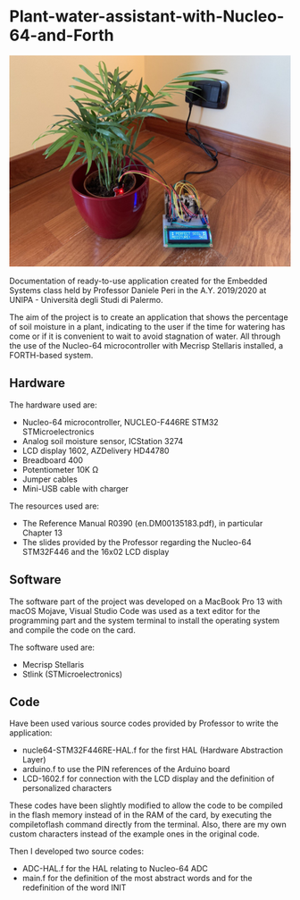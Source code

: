 # Plant-water-assistant-with-Nucleo-64-and-Forth

<img src="/setup.jpg" width="600">

Documentation of ready-to-use application created for the Embedded Systems class held by Professor Daniele Peri in the A.Y. 2019/2020 at UNIPA - Università degli Studi di Palermo.

The aim of the project is to create an application that shows the percentage of soil moisture in a plant, indicating to the user if the time for watering has come or if it is convenient to wait to avoid stagnation of water.
All through the use of the Nucleo-64 microcontroller with Mecrisp Stellaris installed, a FORTH-based system.

<h2>Hardware</h2>

The hardware used are:
  - Nucleo-64 microcontroller, NUCLEO-F446RE STM32 STMicroelectronics
  - Analog soil moisture sensor, ICStation 3274
  - LCD display 1602, AZDelivery HD44780
  - Breadboard 400
  - Potentiometer 10K Ω
  - Jumper cables
  - Mini-USB cable with charger
  
The resources used are:
  - The Reference Manual R0390 (en.DM00135183.pdf), in particular Chapter 13
  - The slides provided by the Professor regarding the Nucleo-64 STM32F446 and the 16x02 LCD display

<h2>Software</h2>

The software part of the project was developed on a MacBook Pro 13 with macOS Mojave, Visual Studio Code was used as a text editor for the programming part and the system terminal to install the operating system and compile the code on the card.

The software used are:
  - Mecrisp Stellaris
  - Stlink (STMicroelectronics)
 
<h2>Code</h2>

Have been used various source codes provided by Professor to write the application:
  - nucle64-STM32F446RE-HAL.f for the first HAL (Hardware Abstraction Layer)
  - arduino.f to use the PIN references of the Arduino board
  - LCD-1602.f for connection with the LCD display and the definition of personalized characters

These codes have been slightly modified to allow the code to be compiled in the flash memory instead of in the RAM of the card, by executing the compiletoflash command directly from the terminal. Also, there are my own custom characters instead of the example ones in the original code.

Then I developed two source codes:
  - ADC-HAL.f for the HAL relating to Nucleo-64 ADC
  - main.f for the definition of the most abstract words and for the redefinition of the word INIT
  
  
  
